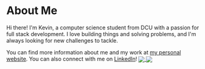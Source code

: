# About Me

Hi there! I'm Kevin, a computer science student from DCU with a passion for full stack development. I love building things and solving problems, and I'm always looking for new challenges to tackle.

You can find more information about me and my work at [my personal website](https://www.kevinjtomescu.com). You can also connect with me on [LinkedIn](https://www.linkedin.com/in/kevin-james-tomescu/)! 
<a href="https://github.com/anuraghazra/github-readme-stats">
  <img align="center" src="https://github-readme-stats.vercel.app/api?username=kmanjt&count_private=true&show_icons=true&theme=dracula)" />
</a>
<a href="https://git.io/streak-stats">
  <img align="center" src="http://github-readme-streak-stats.herokuapp.com?user=kmanjt&theme=default)" />
</a>
